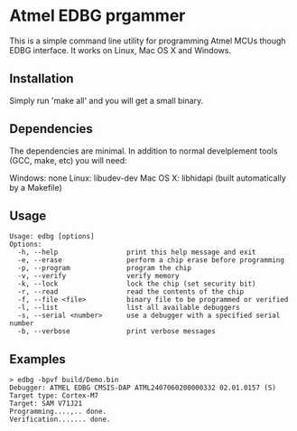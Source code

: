 # Atmel EDBG prgammer

This is a simple command line utility for programming Atmel MCUs though EDBG interface.
It works on Linux, Mac OS X and Windows.

## Installation

Simply run 'make all' and you will get a small binary.

## Dependencies

The dependencies are minimal. In addition to normal develplement tools (GCC, make, etc)
you will need:

Windows: none
Linux: libudev-dev
Mac OS X: libhidapi (built automatically by a Makefile)

## Usage
```
Usage: edbg [options]
Options:
  -h, --help                 print this help message and exit
  -e, --erase                perform a chip erase before programming
  -p, --program              program the chip
  -v, --verify               verify memory
  -k, --lock                 lock the chip (set security bit)
  -r, --read                 read the contents of the chip
  -f, --file <file>          binary file to be programmed or verified
  -l, --list                 list all available debuggers
  -s, --serial <number>      use a debugger with a specified serial number
  -b, --verbose              print verbose messages
```

## Examples
```
> edbg -bpvf build/Demo.bin
Debugger: ATMEL EDBG CMSIS-DAP ATML2407060200000332 02.01.0157 (S)
Target type: Cortex-M7
Target: SAM V71J21
Programming....,.. done.
Verification....... done.
```
